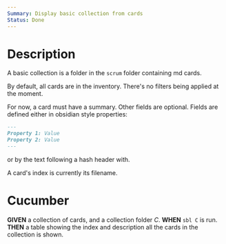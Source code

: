 ```yaml
---
Summary: Display basic collection from cards
Status: Done
---
```


# Description

A basic collection is a folder in the `scrum` folder containing md cards.

By default, all cards are in the inventory. There's no filters being applied at the moment.

For now, a card must have a summary. Other fields are optional. Fields are defined either in obsidian style properties:

```md
---
Property 1: Value
Property 2: Value
---
```

or by the text following a hash header with.

A card's index is currently its filename.

# Cucumber

**GIVEN** a collection of cards, and a collection folder _C_.
**WHEN** `sbl C` is run.
**THEN** a table showing the index and description all the cards in the collection is shown.
